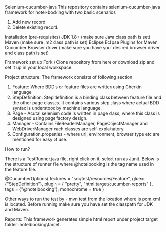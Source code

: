 Selenium-cucumber-java
This repository contains selenium-cucumber-java framework for hotel-booking with two basic scenarios 
1. Add new record
2. Delete existing record.

Installation (pre-requisites)
JDK 1.8+ (make sure Java class path is set)
Maven (make sure .m2 class path is set)
Eclipse
Eclipse Plugins for
Maven
Cucumber
Browser driver (make sure you have your desired browser driver and class path is set)

Framework set up
Fork / Clone repository from here or download zip and set it up in your local workspace.

Project structure:
The framework consists of following section
1. Feature: Where BDD's or feature files are written using Gherkin language
2. StepDefinition: Step definition is a binding class between feature file and the other page classes. It contains various step class where actual BDD syntax is understood by machine language.
3. Page - Acutal selenium code is written in page class, where this class is designed using page factory design.
4. Manager - Contains FileReaderManager, PageObjectManager and WebDriverManager each classes are self-explainatory.
5. Configuration.properties - where url, environment, browser type etc are mentioned for easy of use.

How to run?

There is a TestRunner.java file, right click on it, select run as Junit. Below is the structure of runner file where @hotelbooking is the tag name used in the feature file. 

@CucumberOptions(
		features = "src/test/resources/Feature",
				glue= {"StepDefinition"},
				plugin = { "pretty", "html:target/cucumber-reports" },
				tags = {"@hotelbooking"},
				monochrome = true
		)
		
Other ways to run the test by -  mvn test from the location where is pom.xml is located. Before running make sure you have set the classpath for JDK and Maven.

Reports: This framework generates simple html report under project target folder :hotelbooking\target.